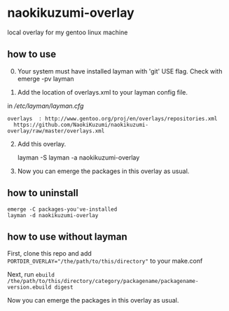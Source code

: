 naokikuzumi-overlay
===================

local overlay for my gentoo linux machine


how to use
----------

0. Your system must have installed layman with 'git' USE flag. Check with
    emerge -pv layman

1. Add the location of overlays.xml to your layman config file.

in _/etc/layman/layman.cfg_

    overlays  : http://www.gentoo.org/proj/en/overlays/repositories.xml
      https://github.com/NaokiKuzumi/naokikuzumi-overlay/raw/master/overlays.xml
    
2. Add this overlay.

    layman -S 
    layman -a naokikuzumi-overlay

3. Now you can emerge the packages in this overlay as usual.


how to uninstall
----------------

    emerge -C packages-you've-installed
    layman -d naokikuzumi-overlay




how to use without layman
-------------------------

First, clone this repo and add 
`PORTDIR_OVERLAY="/the/path/to/this/directory"`
to your make.conf

Next, run `ebuild /the/path/to/this/directory/category/packagename/packagename-version.ebuild digest`

Now you can emerge the packages in this overlay as usual.

